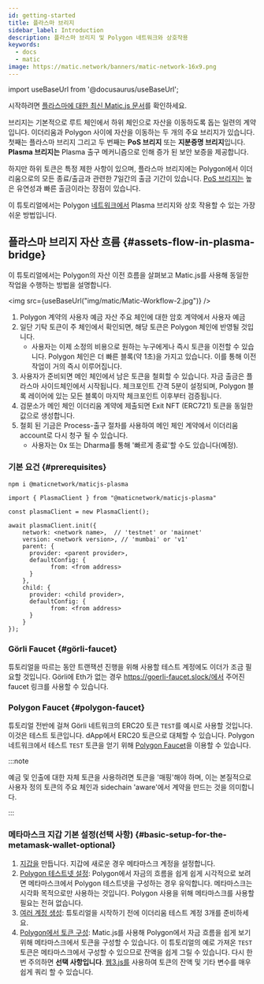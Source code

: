 ```yaml
---
id: getting-started
title: 플라스마 브리지
sidebar_label: Introduction
description: 플라스마 브리지 및 Polygon 네트워크와 상호작용
keywords:
  - docs
  - matic
image: https://matic.network/banners/matic-network-16x9.png
---
```


import useBaseUrl from '@docusaurus/useBaseUrl';

시작하려면 [플라스마에 대한 최신 Matic.js 문서](https://maticnetwork.github.io/matic.js/docs/plasma/)를 확인하세요.

브리지는 기본적으로 루트 체인에서 하위 체인으로 자산을 이동하도록 돕는 일련의 계약입니다. 이더리움과 Polygon 사이에 자산을 이동하는 두 개의 주요 브리지가 있습니다. 첫째는 플라스마 브리지 그리고 두 번째는 **PoS 브리지** 또는 **지분증명 브리지**입니다. **Plasma 브리지는** Plasma 출구 메커니즘으로 인해 증가 된 보안 보증을 제공합니다.

하지만 하위 토큰은 특정 제한 사항이 있으며, 플라스마 브리지에는 Polygon에서 이더리움으로의 모든 종료/출금과 관련한 7일간의 출금 기간이 있습니다. [PoS 브리지는](/docs/develop/ethereum-polygon/pos/getting-started) 높은 유연성과 빠른 출금이라는 장점이 있습니다.

이 튜토리얼에서는 Polygon [네트워크에서](https://github.com/maticnetwork/matic.js) Plasma 브리지와 상호 작용할 수 있는 가장 쉬운 방법입니다.

## 플라스마 브리지 자산 흐름 {#assets-flow-in-plasma-bridge}

이 튜토리얼에서는 Polygon의 자산 이전 흐름을 살펴보고 Matic.js를 사용해 동일한 작업을 수행하는 방법을 설명합니다.

<img src={useBaseUrl("img/matic/Matic-Workflow-2.jpg")} />

1. Polygon 계약의 사용자 예금 자산 주요 체인에 대한 암호 계약에서 사용자 예금
2. 일단 기탁 토큰이 주 체인에서 확인되면, 해당 토큰은 Polygon 체인에 반영될 것입니다.
   - 사용자는 이제 소정의 비용으로 원하는 누구에게나 즉시 토큰을 이전할 수 있습니다. Polygon 체인은 더 빠른 블록(약 1초)을 가지고 있습니다. 이를 통해 이전 작업이 거의 즉시 이루어집니다.
3. 사용자가 준비되면 메인 체인에서 남은 토큰을 철회할 수 있습니다. 자금 출금은 플라스마 사이드체인에서 시작됩니다. 체크포인트 간격 5분이 설정되며, Polygon 블록 레이어에 있는 모든 블록이 마지막 체크포인트 이후부터 검증됩니다.
4. 검문소가 메인 체인 이더리움 계약에 제출되면 Exit NFT (ERC721) 토큰을 동일한 값으로 생성합니다.
5. 철회 된 기금은 Process-출구 절차를 사용하여 메인 체인 계약에서 이더리움 account로 다시 청구 될 수 있습니다.
   - 사용자는 0x 또는 Dharma를 통해 '빠르게 종료'할 수도 있습니다(예정).

### 기본 요건 {#prerequisites}

```
npm i @maticnetwork/maticjs-plasma

import { PlasmaClient } from "@maticnetwork/maticjs-plasma"

const plasmaClient = new PlasmaClient();

await plasmaClient.init({
    network: <network name>,  // 'testnet' or 'mainnet'
    version: <network version>, // 'mumbai' or 'v1'
    parent: {
      provider: <parent provider>,
      defaultConfig: {
            from: <from address>
      }
    },
    child: {
      provider: <child provider>,
      defaultConfig: {
            from: <from address>
      }
    }
});

```

### Görli Faucet {#görli-faucet}

튜토리얼을 따르는 동안 트랜잭션 진행을 위해 사용할 테스트 계정에도 이더가 조금 필요할 것입니다. Görli에 Eth가 없는 경우 https://goerli-faucet.slock/에서 주어진 faucet 링크를 사용할 수 있습니다.

### Polygon Faucet {#polygon-faucet}

튜토리얼 전반에 걸쳐 Görli 네트워크의 ERC20 토큰 `TEST`를 예시로 사용할 것입니다. 이것은 테스트 토큰입니다. dApp에서 ERC20 토큰으로 대체할 수 있습니다. Polygon 네트워크에서 테스트 `TEST` 토큰을 얻기 위해 [Polygon Faucet](https://faucet.polygon.technology/)을 이용할 수 있습니다.

:::note

예금 및 인출에 대한 자체 토큰을 사용하려면 토큰을 '매핑'해야 하며, 이는 본질적으로 사용자 정의 토큰의 주요 체인과 sidechain 'aware'에서 계약을 만드는 것을 의미합니다.

:::

### 메타마스크 지갑 기본 설정(선택 사항) {#basic-setup-for-the-metamask-wallet-optional}

1. [지갑을](/docs/develop/metamask/hello) 만듭니다. 지갑에 새로운 경우 메타마스크 계정을 설정합니다.
2. [Polygon 테스트넷 설정](/docs/develop/metamask/config-polygon-on-metamask): Polygon에서 자금의 흐름을 쉽게 쉽게 시각적으로 보려면 메타마스크에서 Polygon 테스트넷을 구성하는 경우 유익합니다. 메타마스크는 시각화 목적으로만 사용하는 것입니다. Polygon 사용을 위해 메타마스크를 사용할 필요는 전혀 없습니다.
3. [여러 계정 생성](/docs/develop/metamask/multiple-accounts): 튜토리얼을 시작하기 전에 이더리움 테스트 계정 3개를 준비하세요.
4. [Polygon에서 토큰 구성](/docs/develop/metamask/custom-tokens): Matic.js를 사용해 Polygon에서 자금 흐름을 쉽게 보기 위해 메타마스크에서 토큰을 구성할 수 있습니다.
이 튜토리얼의 예로 가져온 `TEST`토큰은 메타마스크에서 구성할 수 있으므로 잔액을 쉽게 그릴 수 있습니다. 다시 한 번 주의하면 **선택 사항입니다**. [웹3.js를](https://web3js.readthedocs.io/en/1.0/) 사용하여 토큰의 잔액 및 기타 변수를 매우 쉽게 쿼리 할 수 있습니다.
